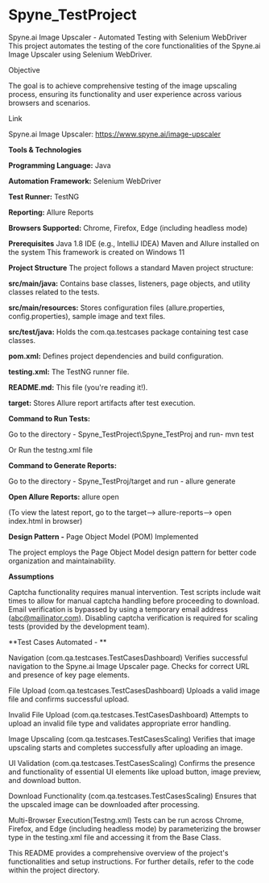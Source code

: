 # Spyne_TestProject
Spyne.ai Image Upscaler - Automated Testing with Selenium WebDriver
This project automates the testing of the core functionalities of the Spyne.ai Image Upscaler using Selenium WebDriver.

Objective

The goal is to achieve comprehensive testing of the image upscaling process, ensuring its functionality and user experience across various browsers and scenarios.

Link

Spyne.ai Image Upscaler: https://www.spyne.ai/image-upscaler

**Tools & Technologies**

**Programming Language:** Java

**Automation Framework:** Selenium WebDriver

**Test Runner:** TestNG

**Reporting:** Allure Reports

**Browsers Supported:** Chrome, Firefox, Edge (including headless mode)


**Prerequisites**
Java 1.8
IDE (e.g., IntelliJ IDEA)
Maven and Allure installed on the system
This framework is created on Windows 11

**Project Structure**
The project follows a standard Maven project structure:

**src/main/java:** Contains base classes, listeners, page objects, and utility classes related to the tests.

**src/main/resources:** Stores configuration files (allure.properties, config.properties), sample image and text files.

**src/test/java:** Holds the com.qa.testcases package containing test case classes.

**pom.xml:** Defines project dependencies and build configuration.

**testing.xml:** The TestNG runner file.

**README.md:** This file (you're reading it!).

**target:** Stores Allure report artifacts after test execution.


**Command to Run Tests:**

Go to the directory - Spyne_TestProject\Spyne_TestProj and run-
mvn test

Or
Run the testng.xml file

**Command to Generate Reports:**

Go to the directory - Spyne_TestProj/target and run - 
allure generate

**Open Allure Reports:**
allure open

(To view the latest report, go to the target--> allure-reports--> open index.html in browser)

**Design Pattern -** Page Object Model (POM) Implemented

The project employs the Page Object Model design pattern for better code organization and maintainability.

**Assumptions**

Captcha functionality requires manual intervention. Test scripts include wait times to allow for manual captcha handling before proceeding to download.
Email verification is bypassed by using a temporary email address (abc@mailinator.com). Disabling captcha verification is required for scaling tests (provided by the development team).

**Test Cases Automated - **

Navigation (com.qa.testcases.TestCasesDashboard)
Verifies successful navigation to the Spyne.ai Image Upscaler page.
Checks for correct URL and presence of key page elements. 

File Upload (com.qa.testcases.TestCasesDashboard)
Uploads a valid image file and confirms successful upload.

Invalid File Upload (com.qa.testcases.TestCasesDashboard)
Attempts to upload an invalid file type and validates appropriate error handling.

Image Upscaling (com.qa.testcases.TestCasesScaling)
Verifies that image upscaling starts and completes successfully after uploading an image.

UI Validation (com.qa.testcases.TestCasesScaling)
Confirms the presence and functionality of essential UI elements like upload button, image preview, and download button.

Download Functionality (com.qa.testcases.TestCasesScaling)
Ensures that the upscaled image can be downloaded after processing.

Multi-Browser Execution(Testng.xml)
Tests can be run across Chrome, Firefox, and Edge (including headless mode) by parameterizing the browser type in the testing.xml file and accessing it from the Base Class.

This README provides a comprehensive overview of the project's functionalities and setup instructions. For further details, refer to the code within the project directory.
